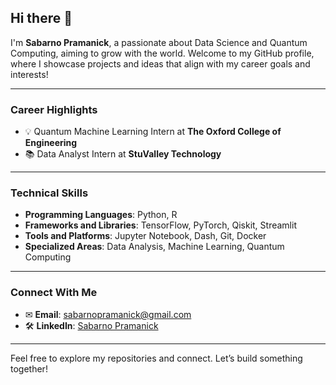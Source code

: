 ## Hi there 👋

I'm **Sabarno Pramanick**, a passionate about Data Science and Quantum Computing, aiming to grow with the world. Welcome to my GitHub profile, where I showcase projects and ideas that align with my career goals and interests!

---

### Career Highlights

- 💡 Quantum Machine Learning Intern at **The Oxford College of Engineering**
- 📚 Data Analyst Intern at **StuValley Technology**

---

### Technical Skills

- **Programming Languages**: Python, R
- **Frameworks and Libraries**: TensorFlow, PyTorch, Qiskit, Streamlit
- **Tools and Platforms**: Jupyter Notebook, Dash, Git, Docker
- **Specialized Areas**: Data Analysis, Machine Learning, Quantum Computing

---

### Connect With Me

- ✉ **Email**: [sabarnopramanick@gmail.com](mailto:sabarnopramanick@gmail.com)
- 🛠️ **LinkedIn**: [Sabarno Pramanick](https://www.linkedin.com/in/sabarno-pramanick-8398a7277/)

---

Feel free to explore my repositories and connect. Let’s build something together!
